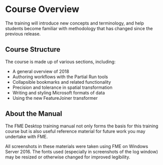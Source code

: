 # Course Overview #

The training will introduce new concepts and terminology, and help students become familiar with methodology that has changed since the previous release. 


## Course Structure ##

The course is made up of various sections, including:

- A general overview of 2018
- Authoring workflows with the Partial Run tools
- Collapsible bookmarks and related functionality
- Precision and tolerance in spatial transformation
- Writing and styling Microsoft formats of data
- Using the new FeatureJoiner transformer
 


## About the Manual ##
The FME Desktop training manual not only forms the basis for this training course but is also useful reference material for future work you may undertake with FME.

All screenshots in these materials were taken using FME on Windows Server 2016. The fonts used (especially in screenshots of the log window) may be resized or otherwise changed for improved legibility.